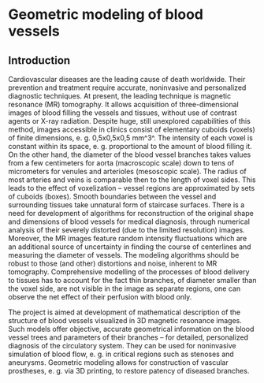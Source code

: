 # Geometric modeling of blood vessels

## Introduction

Cardiovascular diseases are the leading cause of death worldwide. Their prevention and treatment require accurate, noninvasive and personalized diagnostic techniques. At present, the leading technique is magnetic resonance (MR) tomography. It allows acquisition of three-dimensional images of blood filling the vessels and tissues, without use of contrast agents or X-ray radiation. Despite huge, still unexplored capabilities of this method, images accessible in clinics consist of elementary cuboids (voxels) of finite dimensions, e. g. 0,5x0,5x0,5 mm^3^. The intensity of each voxel is constant within its space, e. g. proportional to the amount of blood filling it. On the other hand, the diameter of the blood vessel branches takes values from a few centimeters for aorta (macroscopic scale) down to tens of micrometers for venules and arterioles (mesoscopic scale). The radius of most arteries and veins is comparable then to the length of voxel sides. This leads to the effect of voxelization – vessel regions are approximated by sets of cuboids (boxes). Smooth boundaries between the vessel and surrounding tissues take unnatural form of staircase surfaces. There is a need for development of algorithms for reconstruction of the original shape and dimensions of blood vessels for medical diagnosis, through numerical analysis of their severely distorted (due to the limited resolution) images. Moreover, the MR images feature random intensity fluctuations which are an additional source of uncertainty in finding the course of centerlines and measuring the diameter of vessels. The modeling algorithms should be robust to those (and other) distortions and noise, inherent to MR tomography. Comprehensive modelling of the processes of blood delivery to tissues has to account for the fact thin branches, of diameter smaller than the voxel side, are not visible in the image as separate regions, one can observe the net effect of their perfusion with blood only.

The project is aimed at development of mathematical description of the structure of blood vessels visualized in 3D magnetic resonance images. Such models offer objective, accurate geometrical information on the blood vessel trees and parameters of their branches – for detailed, personalized diagnosis of the circulatory system. They can be used for noninvasive simulation of blood flow, e. g. in critical regions such as stenoses and aneurysms. Geometric modeling allows for construction of vascular prostheses, e. g. via 3D printing, to restore patency of diseased branches.
